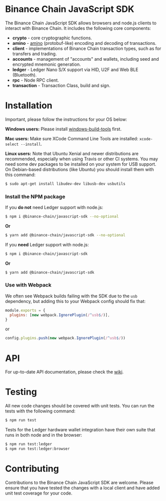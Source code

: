 # Binance Chain JavaScript SDK

The Binance Chain JavaScript SDK allows browsers and node.js clients to interact with Binance Chain. It includes the following core components:

- **crypto** - core cryptographic functions.
- **amino** - [amino](https://github.com/binance-chain/docs-site/blob/master/docs/encoding.md) (protobuf-like) encoding and decoding of transactions.
- **client** - implementations of Binance Chain transaction types, such as for transfers and trading.
- **accounts** - management of "accounts" and wallets, including seed and encrypted mnemonic generation.
- **ledger** - Ledger Nano S/X support via HID, U2F and Web BLE (Bluetooth).
- **rpc** - Node RPC client.
- **transaction** - Transaction Class, build and sign.

# Installation

Important, please follow the instructions for your OS below:

**Windows users:** Please install [windows-build-tools](https://www.npmjs.com/package/windows-build-tools) first.

**Mac users:** Make sure XCode Command Line Tools are installed: `xcode-select --install`.

**Linux users:** Note that Ubuntu Xenial and newer distributions are recommended, especially when using Travis or other CI systems. You may need some dev packages to be installed on your system for USB support. On Debian-based distributions (like Ubuntu) you should install them with this command:

```bash
$ sudo apt-get install libudev-dev libusb-dev usbutils
```

### Install the NPM package

If you **do not** need Ledger support with node.js:

```bash
$ npm i @binance-chain/javascript-sdk --no-optional
```
**Or**
```bash
$ yarn add @binance-chain/javascript-sdk --no-optional
```

If you **need** Ledger support with node.js:

```bash
$ npm i @binance-chain/javascript-sdk
```
**Or**
```bash
$ yarn add @binance-chain/javascript-sdk
```

### Use with Webpack

We often see Webpack builds failing with the SDK due to the `usb` dependency, but adding this to your Webpack config should fix that:

```js
module.exports = {
  plugins: [new webpack.IgnorePlugin(/^usb$/)],
}
```

or

```js
config.plugins.push(new webpack.IgnorePlugin(/^usb$/))
```

# API

For up-to-date API documentation, please check the [wiki](https://github.com/binance-chain/javascript-sdk/wiki).

# Testing

All new code changes should be covered with unit tests. You can run the tests with the following command:

```bash
$ npm run test
```

Tests for the Ledger hardware wallet integration have their own suite that runs in both node and in the browser:

```bash
$ npm run test:ledger
$ npm run test:ledger:browser
```

# Contributing

Contributions to the Binance Chain JavaScript SDK are welcome. Please ensure that you have tested the changes with a local client and have added unit test coverage for your code.
